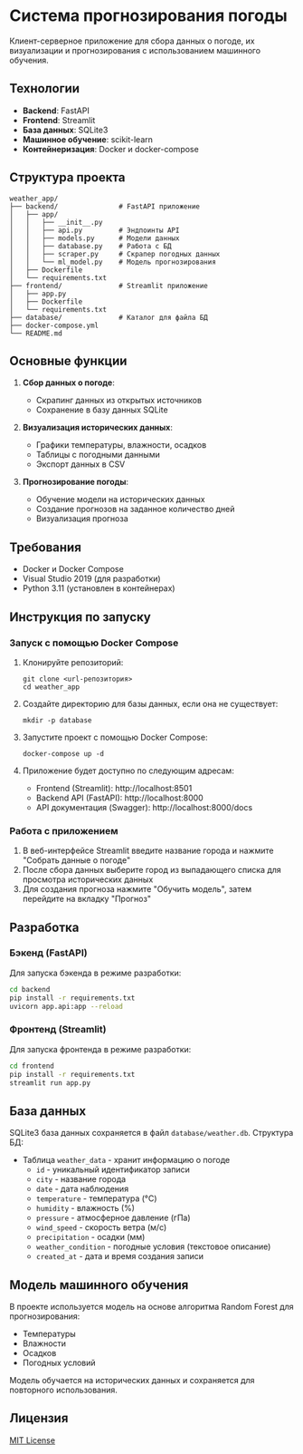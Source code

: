 # Система прогнозирования погоды

Клиент-серверное приложение для сбора данных о погоде, их визуализации и прогнозирования с использованием машинного обучения.

## Технологии

- **Backend**: FastAPI
- **Frontend**: Streamlit
- **База данных**: SQLite3
- **Машинное обучение**: scikit-learn
- **Контейнеризация**: Docker и docker-compose

## Структура проекта

```
weather_app/
├── backend/               # FastAPI приложение
│   ├── app/
│   │   ├── __init__.py
│   │   ├── api.py         # Эндпоинты API
│   │   ├── models.py      # Модели данных
│   │   ├── database.py    # Работа с БД
│   │   ├── scraper.py     # Скрапер погодных данных
│   │   └── ml_model.py    # Модель прогнозирования
│   ├── Dockerfile
│   └── requirements.txt
├── frontend/              # Streamlit приложение
│   ├── app.py
│   ├── Dockerfile
│   └── requirements.txt
├── database/              # Каталог для файла БД
├── docker-compose.yml
└── README.md
```

## Основные функции

1. **Сбор данных о погоде**:
   - Скрапинг данных из открытых источников
   - Сохранение в базу данных SQLite

2. **Визуализация исторических данных**:
   - Графики температуры, влажности, осадков
   - Таблицы с погодными данными
   - Экспорт данных в CSV

3. **Прогнозирование погоды**:
   - Обучение модели на исторических данных
   - Создание прогнозов на заданное количество дней
   - Визуализация прогноза

## Требования

- Docker и Docker Compose
- Visual Studio 2019 (для разработки)
- Python 3.11 (установлен в контейнерах)

## Инструкция по запуску

### Запуск с помощью Docker Compose

1. Клонируйте репозиторий:
   ```
   git clone <url-репозитория>
   cd weather_app
   ```

2. Создайте директорию для базы данных, если она не существует:
   ```
   mkdir -p database
   ```

3. Запустите проект с помощью Docker Compose:
   ```
   docker-compose up -d
   ```

4. Приложение будет доступно по следующим адресам:
   - Frontend (Streamlit): http://localhost:8501
   - Backend API (FastAPI): http://localhost:8000
   - API документация (Swagger): http://localhost:8000/docs

### Работа с приложением

1. В веб-интерфейсе Streamlit введите название города и нажмите "Собрать данные о погоде"
2. После сбора данных выберите город из выпадающего списка для просмотра исторических данных
3. Для создания прогноза нажмите "Обучить модель", затем перейдите на вкладку "Прогноз"

## Разработка

### Бэкенд (FastAPI)

Для запуска бэкенда в режиме разработки:

```bash
cd backend
pip install -r requirements.txt
uvicorn app.api:app --reload
```

### Фронтенд (Streamlit)

Для запуска фронтенда в режиме разработки:

```bash
cd frontend
pip install -r requirements.txt
streamlit run app.py
```

## База данных

SQLite3 база данных сохраняется в файл `database/weather.db`. Структура БД:

- Таблица `weather_data` - хранит информацию о погоде
  - `id` - уникальный идентификатор записи
  - `city` - название города
  - `date` - дата наблюдения
  - `temperature` - температура (°C)
  - `humidity` - влажность (%)
  - `pressure` - атмосферное давление (гПа)
  - `wind_speed` - скорость ветра (м/с)
  - `precipitation` - осадки (мм)
  - `weather_condition` - погодные условия (текстовое описание)
  - `created_at` - дата и время создания записи

## Модель машинного обучения

В проекте используется модель на основе алгоритма Random Forest для прогнозирования:
- Температуры
- Влажности
- Осадков
- Погодных условий

Модель обучается на исторических данных и сохраняется для повторного использования.

## Лицензия

[MIT License](LICENSE)
